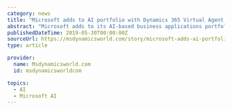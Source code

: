 ```yaml
---
category: news
title: "Microsoft adds to AI portfolio with Dynamics 365 Virtual Agent for Customer Service preview"
abstract: "Microsoft adds to its AI-based business applications portfolio today with the official preview of Dynamics 365 Virtual Agent for Customer Service. The service builds on the Microsoft Bot Framework and the company's experience with virtual agents developed ..."
publishedDateTime: 2019-05-30T00:00:00Z
sourceUrl: https://msdynamicsworld.com/story/microsoft-adds-ai-portfolio-dynamics-365-virtual-agent-customer-service-preview
type: article

provider:
  name: Msdynamicsworld.com
  id: msdynamicsworldcom

topics:
  - AI
  - Microsoft AI
---
```

